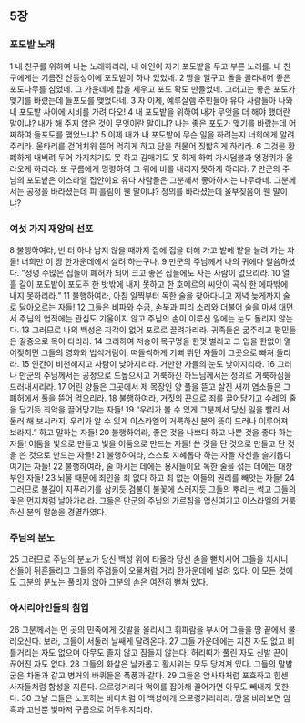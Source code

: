## 5장
### 포도밭 노래
1 내 친구를 위하여 나는 노래하리라, 내 애인이 자기 포도밭을 두고 부른 노래를. 내 친구에게는 기름진 산등성이에 포도밭이 하나 있었네.
2 땅을 일구고 돌을 골라내어 좋은 포도나무를 심었네. 그 가운데에 탑을 세우고 포도 확도 만들었네. 그러고는 좋은 포도가 맺기를 바랐는데 들포도를 맺었다네.
3 자 이제, 예루살렘 주민들아 유다 사람들아 나와 내 포도밭 사이에 시비를 가려 다오!
4 내 포도밭을 위하여 내가 무엇을 더 해야 했더란 말이냐? 내가 해 주지 않은 것이 무엇이란 말이냐? 나는 좋은 포도가 맺기를 바랐는데 어찌하여 들포도를 맺었느냐?
5 이제 내가 내 포도밭에 무슨 일을 하려는지 너희에게 알려 주리라. 울타리를 걷어치워 뜯어 먹히게 하고 담을 허물어 짓밟히게 하리라.
6 그것을 황폐하게 내버려 두어 가지치기도 못 하고 김매기도 못 하게 하여 가시덤불과 엉겅퀴가 올라오게 하리라. 또 구름에게 명령하여 그 위에 비를 내리지 못하게 하리라.
7 만군의 주님의 포도밭은 이스라엘 집안이요 유다 사람들은 그분께서 좋아하시는 나무라네. 그분께서는 공정을 바라셨는데 피 흘림이 웬 말이냐? 정의를 바라셨는데 울부짖음이 웬 말이냐?
### 여섯 가지 재앙의 선포
8 불행하여라, 빈 터 하나 남지 않을 때까지 집에 집을 더해 가고 밭에 밭을 늘려 가는 자들! 너희만 이 땅 한가운데에서 살려 하는구나.
9 만군의 주님께서 나의 귀에다 말씀하셨다. “정녕 수많은 집들이 폐허가 되어 크고 좋은 집들에도 사는 사람이 없으리라.
10 열흘 갈이 포도밭이 포도주 한 밧밖에 내지 못하고 한 호메르의 씨앗이 곡식 한 에파밖에 내지 못하리라.”
11 불행하여라, 아침 일찍부터 독한 술을 찾아다니고 저녁 늦게까지 술로 달아오르는 자들!
12 그들은 비파와 수금, 손북과 피리 소리와 더불어 술을 마셔 대면서 주님의 업적에는 관심도 기울이지 않고 주님의 손이 이루신 일에는 눈도 돌리지 않는다.
13 그러므로 나의 백성은 지각이 없어 포로로 끌려가리라. 귀족들은 굶주리고 평민들은 갈증으로 목이 타리라.
14 그리하여 저승이 목구멍을 한껏 벌리고 그 입을 한없이 열어젖히면 그들의 영화와 법석거림이, 떠들썩하게 기뻐 뛰던 자들이 그곳으로 빠져 들리라.
15 인간이 비천해지고 사람이 낮아지리라. 거만한 자들의 눈도 낮아지리라.
16 그러나 만군의 주님께서는 공정으로 드높으시고 거룩하신 하느님께서는 정의로 거룩하심을 드러내시리라.
17 어린 양들은 그곳에서 제 목장인 양 풀을 뜯고 살진 새끼 염소들은 그 폐허에서 풀을 뜯어 먹으리라.
18 불행하여라, 거짓의 끈으로 죄를 끌어당기고 수레의 줄을 당기듯 죄악을 끌어당기는 자들!
19 “우리가 볼 수 있게 그분께서 당신 일을 빨리 서둘러 해 보시라지. 우리가 알 수 있게 이스라엘의 거룩하신 분의 뜻이 드러나 이루어져 보라지.” 하고 말하는 자들!
20 불행하여라, 좋은 것을 나쁘다 하고 나쁜 것을 좋다 하는 자들! 어둠을 빛으로 만들고 빛을 어둠으로 만드는 자들! 쓴 것을 단 것으로 만들고 단 것을 쓴 것으로 만드는 자들!
21 불행하여라, 스스로 지혜롭다 하는 자들 자신을 슬기롭다 여기는 자들!
22 불행하여라, 술 마시는 데에는 용사들이요 독한 술을 섞는 데에는 대장부인 자들!
23 뇌물 때문에 죄인을 죄 없다 하고 죄 없는 이들의 권리를 빼앗는 자들!
24 그러므로 불길이 지푸라기를 삼키듯 검불이 불꽃에 스러지듯 그들의 뿌리는 썩고 그들의 꽃은 먼지처럼 날아가리라. 그들은 만군의 주님의 가르침을 업신여기고 이스라엘의 거룩하신 분의 말씀을 경멸하였다.
### 주님의 분노
25 그러므로 주님의 분노가 당신 백성 위에 타올라 당신 손을 뻗치시어 그들을 치시니 산들이 뒤흔들리고 그들의 주검들이 오물처럼 거리 한가운데에 널려 있다. 이 모든 것에도 그분의 분노는 풀리지 않아 그분의 손은 여전히 뻗쳐 있다.
### 아시리아인들의 침입
26 그분께서는 먼 곳의 민족에게 깃발을 올리시고 휘파람을 부시어 그들을 땅 끝에서 불러오신다. 보라, 그들이 서둘러 날쌔게 달려온다.
27 그들 가운데에는 지친 자도 없고 비틀거리는 자도 없으며 아무도 졸지 않고 잠들지 않는다. 허리띠가 풀린 자도 신발 끈이 끊어진 자도 없다.
28 그들의 화살은 날카롭고 활시위는 모두 당겨져 있다. 그들의 말발굽은 차돌과 같고 병거의 바퀴들은 폭풍과 같다.
29 그들은 암사자처럼 포효하고 힘센 사자들처럼 함성을 지른다. 으르렁거리다 먹이를 잡아채 끌어가면 아무도 빼내지 못한다.
30 그날 그들은 노호하는 바다처럼 이 백성에게 으르렁거리리라. 땅을 바라보면 암흑과 고난뿐 빛마저 구름으로 어두워지리라.
